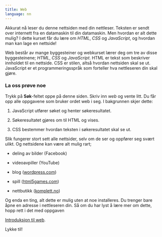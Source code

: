 ```yaml
---
title: Web
language: nn
---
```


Akkurat nå leser du denne nettsiden med din nettleser. Teksten er sendt over
internett fra en datamaskin til din datamaskin. Men hvordan er alt dette mulig?
I dette kurset får du lære om *HTML*, *CSS* og *JavaScript*, og hvordan man kan
lage en nettside!

Web består av mange byggesteiner og webkurset lærer deg om tre av disse
byggesteinene; *HTML*, *CSS* og *JavaScript*. HTML er tekst som beskriver
innholdet til en nettside. CSS er stilen, altså hvordan nettsiden skal se ut.
JavaScript er et programmeringsspråk som forteller hva nettleseren din skal
gjøre.

### La oss prøve noe

Trykk på **Søk**-feltet oppe på denne siden. Skriv inn *web* og vente litt. Du
får opp alle oppgavene som bruker ordet web i seg. I bakgrunnen skjer dette:

1. JavaScript utfører søket og henter søkeresultatet.

2. Søkeresultatet gjøres om til HTML og vises.

3. CSS bestemmer hvordan teksten i søkeresultatet skal se ut.

Slik fungerer stort sett alle nettsider, selv om de ser og oppfører seg svært
ulikt. Og nettsidene kan være alt mulig rart;

- deling av bilder (Facebook)

- videoavpiller (YouTube)

- blog ([wordpress.com](https://wordpress.com))

- spill ([html5games.com](http://html5games.com))

- nettbutikk ([komplett.no](https://www.komplett.no))

Og enda en ting, alt dette er mulig uten at noe installeres. Du trenger bare
åpne en adresse i nettleseren din. Så om du har lyst å lære mer om dette, hopp
rett i det med oppgaven

[Introduksjon til web](introduksjon_til_web/introduksjon_til_web.html).

Lykke til!
